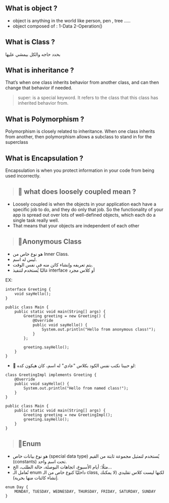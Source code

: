 ## What is object ?
- object is anything in the world like person, pen , tree .....
- object composed of : 1-Data  2-Operation()
## What is Class ?
بحدد حاجه والكل بيمشي عليها
## What is inheritance ?
That’s when one class inherits behavior from another class, and can then change that behavior if needed. 

> super: is a special keyword. It refers to the class that this class has inherited behavior from.

## What is Polymorphism ?
Polymorphism is closely related to inheritance. When one class inherits from another, then polymorphism allows a subclass to stand in for the superclass

## What is Encapsulation ?
Encapsulation is when you protect information in your code from being used incorrectly.

> ## 📌 what does loosely coupled mean ?
- Loosely coupled is when the objects in your application each have a specific job to do, and they do only that job. So the functionality of your app is spread out over lots of well-defined objects, which each do a single task really well.
- That means that your objects are independent of each other

> ## 📌Anonymous Class
- هو نوع خاص من Inner Class.
- ليس له اسم.
- يتم تعريفه وإنشاء كائن منه في نفس الوقت.
- غالبًا يُستخدم لتنفيذ interface أو كلاس مجرد
  
EX:

```
interface Greeting {
    void sayHello();
}

public class Main {
    public static void main(String[] args) {
        Greeting greeting = new Greeting() {
            @Override
            public void sayHello() {
                System.out.println("Hello from anonymous class!");
            }
        };

        greeting.sayHello();
    }
}
```
- 🔁 لو حبينا نكتب نفس الكود بكلاس "عادي" له اسم، كان هيكون كده:
```
class GreetingImpl implements Greeting {
    @Override
    public void sayHello() {
        System.out.println("Hello from named class!");
    }
}

public class Main {
    public static void main(String[] args) {
        Greeting greeting = new GreetingImpl();
        greeting.sayHello();
    }
}
```
> ## 📌Enum
- هو نوع بيانات خاص (special data type) يُستخدم لتمثيل مجموعة ثابتة من القيم (constants) تحت اسم واحد.
- مثلًا: أيام الأسبوع، اتجاهات البوصلة، حالة الطلب، الخ...
- تُعامل الـ enum داخليًا كنوع خاص من الـ class, لكنها ليست كلاس تقليدي (لا يمكنك إنشاء كائنات منها بحرية).
```
enum Day {
    MONDAY, TUESDAY, WEDNESDAY, THURSDAY, FRIDAY, SATURDAY, SUNDAY
}
```

